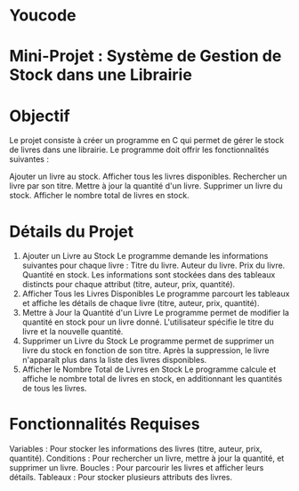 # Youcode
# Mini-Projet : Système de Gestion de Stock dans une Librairie
# Objectif
Le projet consiste à créer un programme en C qui permet de gérer le stock de livres dans une librairie. Le programme doit offrir les fonctionnalités suivantes :

Ajouter un livre au stock.
Afficher tous les livres disponibles.
Rechercher un livre par son titre.
Mettre à jour la quantité d'un livre.
Supprimer un livre du stock.
Afficher le nombre total de livres en stock.
# Détails du Projet
1. Ajouter un Livre au Stock
Le programme demande les informations suivantes pour chaque livre :
Titre du livre.
Auteur du livre.
Prix du livre.
Quantité en stock.
Les informations sont stockées dans des tableaux distincts pour chaque attribut (titre, auteur, prix, quantité).
2. Afficher Tous les Livres Disponibles
Le programme parcourt les tableaux et affiche les détails de chaque livre (titre, auteur, prix, quantité).
3. Mettre à Jour la Quantité d'un Livre
Le programme permet de modifier la quantité en stock pour un livre donné.
L'utilisateur spécifie le titre du livre et la nouvelle quantité.
4. Supprimer un Livre du Stock
Le programme permet de supprimer un livre du stock en fonction de son titre.
Après la suppression, le livre n'apparaît plus dans la liste des livres disponibles.
5. Afficher le Nombre Total de Livres en Stock
Le programme calcule et affiche le nombre total de livres en stock, en additionnant les quantités de tous les livres.
# Fonctionnalités Requises
Variables : Pour stocker les informations des livres (titre, auteur, prix, quantité).
Conditions : Pour rechercher un livre, mettre à jour la quantité, et supprimer un livre.
Boucles : Pour parcourir les livres et afficher leurs détails.
Tableaux : Pour stocker plusieurs attributs des livres.
